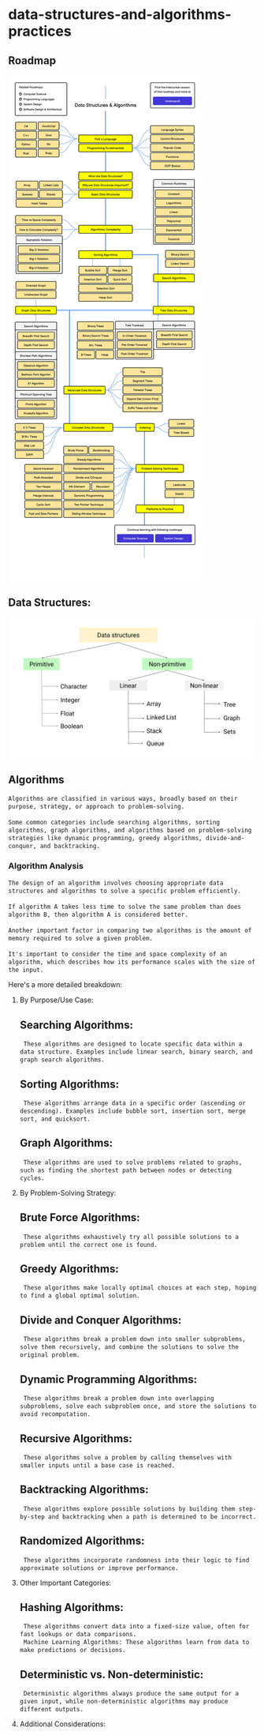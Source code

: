 # data-structures-and-algorithms-practices

## Roadmap

![alt text](datastructures-and-algorithms.jpg)

## Data Structures:


![alt text](image.png)

## Algorithms

    Algorithms are classified in various ways, broadly based on their purpose, strategy, or approach to problem-solving. 

    Some common categories include searching algorithms, sorting algorithms, graph algorithms, and algorithms based on problem-solving strategies like dynamic programming, greedy algorithms, divide-and-conquer, and backtracking. 


### Algorithm Analysis


    The design of an algorithm involves choosing appropriate data structures and algorithms to solve a specific problem efficiently.

    If algorithm A takes less time to solve the same problem than does algorithm B, then algorithm A is considered better.

    Another important factor in comparing two algorithms is the amount of memory required to solve a given problem. 

    It's important to consider the time and space complexity of an algorithm, which describes how its performance scales with the size of the input. 
   

Here's a more detailed breakdown:

1. By Purpose/Use Case:

    ## Searching Algorithms:

        These algorithms are designed to locate specific data within a data structure. Examples include linear search, binary search, and graph search algorithms.

    ## Sorting Algorithms:

        These algorithms arrange data in a specific order (ascending or descending). Examples include bubble sort, insertion sort, merge sort, and quicksort. 

    ## Graph Algorithms:

        These algorithms are used to solve problems related to graphs, such as finding the shortest path between nodes or detecting cycles. 

2. By Problem-Solving Strategy:

    ## Brute Force Algorithms:

        These algorithms exhaustively try all possible solutions to a problem until the correct one is found. 

    ## Greedy Algorithms:

        These algorithms make locally optimal choices at each step, hoping to find a global optimal solution. 

    ## Divide and Conquer Algorithms:

        These algorithms break a problem down into smaller subproblems, solve them recursively, and combine the solutions to solve the original problem. 

    ## Dynamic Programming Algorithms:

        These algorithms break a problem down into overlapping subproblems, solve each subproblem once, and store the solutions to avoid recomputation. 

    ## Recursive Algorithms:

        These algorithms solve a problem by calling themselves with smaller inputs until a base case is reached.

    ## Backtracking Algorithms:

        These algorithms explore possible solutions by building them step-by-step and backtracking when a path is determined to be incorrect. 

    ## Randomized Algorithms:

        These algorithms incorporate randomness into their logic to find approximate solutions or improve performance. 


3. Other Important Categories:

    ## Hashing Algorithms: 

        These algorithms convert data into a fixed-size value, often for fast lookups or data comparisons. 
        Machine Learning Algorithms: These algorithms learn from data to make predictions or decisions. 

    ## Deterministic vs. Non-deterministic: 

        Deterministic algorithms always produce the same output for a given input, while non-deterministic algorithms may produce different outputs.

4. Additional Considerations:
